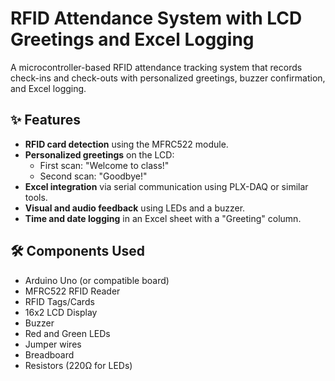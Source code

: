 # RFID Attendance System with LCD Greetings and Excel Logging

A microcontroller-based RFID attendance tracking system that records check-ins and check-outs with personalized greetings, buzzer confirmation, and Excel logging.

## ✨ Features
- **RFID card detection** using the MFRC522 module.
- **Personalized greetings** on the LCD:
  - First scan: "Welcome to class!"
  - Second scan: "Goodbye!"
- **Excel integration** via serial communication using PLX-DAQ or similar tools.
- **Visual and audio feedback** using LEDs and a buzzer.
- **Time and date logging** in an Excel sheet with a "Greeting" column.

## 🛠 Components Used
- Arduino Uno (or compatible board)
- MFRC522 RFID Reader
- RFID Tags/Cards
- 16x2 LCD Display
- Buzzer
- Red and Green LEDs
- Jumper wires
- Breadboard
- Resistors (220Ω for LEDs)
